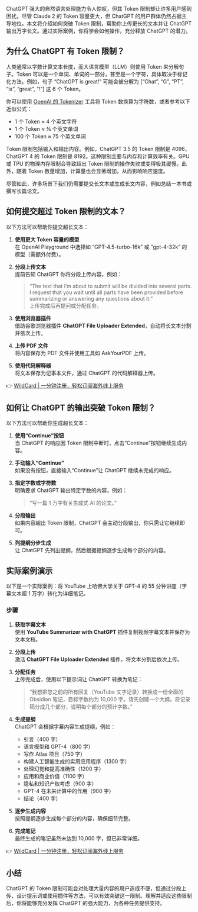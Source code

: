 ChatGPT 强大的自然语言处理能力令人惊叹，但其 Token 限制却让许多用户感到困扰。尽管 Claude 2 的 Token 容量更大，但 ChatGPT 的用户群体仍然占据主导地位。本文将介绍如何突破 Token 限制，帮助你上传更长的文本并让 ChatGPT 输出万字长文。通过实际案例，你将学会如何操作，充分释放 ChatGPT 的潜力。

## 为什么 ChatGPT 有 Token 限制？

人类通常以字数计算文本长度，而大语言模型（LLM）则使用 Token 来分解句子。Token 可以是一个单词、单词的一部分，甚至是一个字符，具体取决于标记化方法。例如，句子 “ChatGPT is great!” 可能会被分解为 [“Chat”, “G”, “PT”, “is”, “great”, “!”] 这 6 个 Token。

你可以使用 [OpenAI 的 Tokenizer](https://platform.openai.com/tokenizer) 工具将 Token 数换算为字符数，或者参考以下近似公式：

- 1 个 Token ≈ 4 个英文字符  
- 1 个 Token ≈ ¾ 个英文单词  
- 100 个 Token ≈ 75 个英文单词  

Token 限制包括输入和输出内容。例如，ChatGPT 3.5 的 Token 限制是 4096，ChatGPT 4 的 Token 限制是 8192。这种限制主要与内存和计算效率有关。GPU 或 TPU 的物理内存限制会导致超出 Token 限制的操作失败或变得极其缓慢。此外，随着 Token 数量增加，计算量也会显著增加，从而影响响应速度。

尽管如此，许多场景下我们仍需要提交长文本或生成长文内容，例如总结一本书或撰写长篇论文。

## 如何提交超过 Token 限制的文本？

以下方法可以帮助你提交超长文本：

1. **使用更大 Token 容量的模型**  
   在 OpenAI Playground 中选择如 “GPT-4.5-turbo-16k” 或 “gpt-4-32k” 的模型（需额外付费）。

2. **分段上传文本**  
   提前告知 ChatGPT 你将分段上传内容，例如：  
   > “The text that I’m about to submit will be divided into several parts. I request that you wait until all parts have been provided before summarizing or answering any questions about it.”  
   上传完成后再提问或分配任务。

3. **使用浏览器插件**  
   借助谷歌浏览器插件 **ChatGPT File Uploader Extended**，自动将长文本分割并依次上传。

4. **上传 PDF 文件**  
   将内容保存为 PDF 文件并使用工具如 AskYourPDF 上传。

5. **使用代码解释器**  
   将文本保存为记事本文件，通过 ChatGPT 的代码解释器上传。

👉 [WildCard | 一分钟注册，轻松订阅海外线上服务](https://bit.ly/bewildcard)

## 如何让 ChatGPT 的输出突破 Token 限制？

以下方法可以帮助你生成超长文本：

1. **使用“Continue”按钮**  
   当 ChatGPT 的响应因 Token 限制中断时，点击“Continue”按钮继续生成内容。

2. **手动输入“Continue”**  
   如果没有按钮，直接输入“Continue”让 ChatGPT 继续未完成的响应。

3. **指定字数或字符数**  
   明确要求 ChatGPT 输出特定字数的内容，例如：  
   > “写一篇 1 万字有关生成式 AI 的论文。”

4. **分段输出**  
   如果内容超出 Token 限制，ChatGPT 会主动分段输出，你只需让它继续即可。

5. **列提纲分步生成**  
   让 ChatGPT 先列出提纲，然后根据提纲逐步生成每个部分的内容。

## 实际案例演示

以下是一个实际案例：将 YouTube 上哈佛大学关于 GPT-4 的 55 分钟讲座（字幕文本超 1 万字）转化为详细笔记。

### 步骤

1. **获取字幕文本**  
   使用 **YouTube Summarizer with ChatGPT** 插件复制视频字幕文本并保存为文本文档。

2. **分段上传**  
   激活 **ChatGPT File Uploader Extended** 插件，将文本分割后依次上传。

3. **分配任务**  
   上传完成后，使用以下提示词让 ChatGPT 转换为笔记：  
   > “我想把您之前的所有回复（YouTube 文字记录）转换成一份全面的 Obsidian 笔记，目标字数约为 10,000 字。请先创建一个大纲，将记录稿分成几个部分，说明每个部分的预计字数。”

4. **生成提纲**  
   ChatGPT 会根据字幕内容生成提纲，例如：  
   - 引言（400 字）  
   - 语言模型和 GPT-4（800 字）  
   - 写作 Atlas 项目（750 字）  
   - 构建人工智能生成的实用应用程序（1300 字）  
   - 处理幻觉和提高准确性（1200 字）  
   - 应用和商业价值（1100 字）  
   - 隐私和知识产权考虑（900 字）  
   - GPT-4 在未来计算中的作用（900 字）  
   - 结论（400 字）

5. **逐步生成内容**  
   按照提纲逐步生成每个部分的内容，确保细节完整。

6. **完成笔记**  
   最终生成的笔记虽然未达到 10,000 字，但已非常详细。

👉 [WildCard | 一分钟注册，轻松订阅海外线上服务](https://bit.ly/bewildcard)

## 小结

ChatGPT 的 Token 限制可能会对处理大量内容的用户造成不便，但通过分段上传、设计提示词或使用插件等方法，可以有效突破这一限制。理解并适应这些限制后，你将能够充分发挥 ChatGPT 的强大能力，为各种任务提供支持。